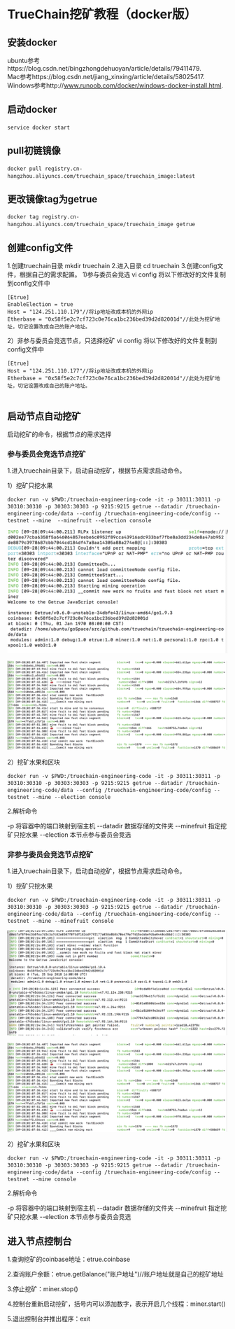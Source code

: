 # TrueChain挖矿教程（docker版）

## 安装docker

ubuntu参考https://blog.csdn.net/bingzhongdehuoyan/article/details/79411479.   
Mac参考https://blog.csdn.net/jiang_xinxing/article/details/58025417. 
Windows参考http://www.runoob.com/docker/windows-docker-install.html. 

## 启动docker
`
service docker start
`
## pull初链镜像
`
docker pull registry.cn-hangzhou.aliyuncs.com/truechain_space/truechain_image:latest
`
## 更改镜像tag为getrue
`
docker tag registry.cn-hangzhou.aliyuncs.com/truechain_space/truechain_image getrue
`
## 创建config文件

1.创建truechain目录
 mkdir truechain
2.进入目录
 cd truechain
3.创建config文件，根据自己的需求配置。
 1)参与委员会竞选
 vi config
 将以下修改好的文件复制到config文件中

```
[Etrue]
EnableElection = true  
Host = "124.251.110.179"//将ip地址改成本机的外网ip  
Etherbase = "0x58f5e2c7cf723c0e76ca1bc236bed39d2d82001d"//此处为挖矿地址，切记设置改成自己的账户地址。  

```

2）非参与委员会竞选节点，只选择挖矿
 vi config
 将以下修改好的文件复制到config文件中

```
[Etrue]   
Host = "124.251.110.177"//将ip地址改成本机的外网ip     
Etherbase = "0x58f5e2c7cf723c0e76ca1bc236bed39d2d82001d"//此处为挖矿地址，切记设置改成自己的账户地址。  
  

```

## 启动节点自动挖矿
启动挖矿的命令，根据节点的需求选择

### 参与委员会竞选节点挖矿

1.进入truechain目录下，启动自动挖矿，根据节点需求启动命令。

1）挖矿只挖水果

```
docker run -v $PWD:/truechain-engineering-code -it -p 30311:30311 -p 30310:30310 -p 30303:30303 -p 9215:9215 getrue --datadir /truechain-engineering-code/data --config /truechain-engineering-code/config --testnet --mine  --minefruit --election console
```
![](img/TrueChain_mining_procedure_02.jpg)

![](img/TrueChain_mining_procedure_01.jpg)


2）挖矿水果和区块

```
docker run -v $PWD:/truechain-engineering-code -it -p 30311:30311 -p 30310:30310 -p 30303:30303 -p 9215:9215 getrue --datadir /truechain-engineering-code/data --config /truechain-engineering-code/config --testnet --mine --election console
```
2.解析命令

-p 将容器中的端口映射到宿主机
--datadir 数据存储的文件夹
--minefruit 指定挖矿只挖水果
--election 本节点参与委员会竞选


### 非参与委员会竞选节点挖矿

1.进入truechain目录下，启动自动挖矿，根据节点需求启动命令。

1）挖矿只挖水果

```
docker run -v $PWD:/truechain-engineering-code -it -p 30311:30311 -p 30310:30310 -p 30303:30303 -p 9215:9215 getrue --datadir /truechain-engineering-code/data --config /truechain-engineering-code/config --testnet --mine --minefruit console
```
![](img/TrueChain_mining_procedure_03.jpg)

![](img/TrueChain_mining_procedure_01.jpg)


2）挖矿水果和区块

```
docker run -v $PWD:/truechain-engineering-code -it -p 30311:30311 -p 30310:30310 -p 30303:30303 -p 9215:9215 getrue --datadir /truechain-engineering-code/data --config /truechain-engineering-code/config --testnet --mine console
```

2.解析命令

-p 将容器中的端口映射到宿主机
--datadir 数据存储的文件夹
--minefruit 指定挖矿只挖水果
--election 本节点参与委员会竞选


## 进入节点控制台

1.查询挖矿的coinbase地址：etrue.coinbase

2.查询账户余额：etrue.getBalance("账户地址")//账户地址就是自己的挖矿地址

3.停止挖矿：miner.stop()

4.控制台重新启动挖矿，括号内可以添加数字，表示开启几个线程：miner.start()

5.退出控制台并推出程序：exit












